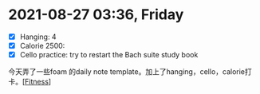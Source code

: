 # 2021-08-27 03:36, Friday

- [x] Hanging: 4
- [x] Calorie 2500:
- [x] Cello practice: try to restart the Bach suite study book

今天弄了一些foam 的daily note template。加上了hanging，cello，calorie打卡。[[Fitness]]




[//begin]: # "Autogenerated link references for markdown compatibility"
[Fitness]: ../_plan/Fitness "Fitness"
[//end]: # "Autogenerated link references"